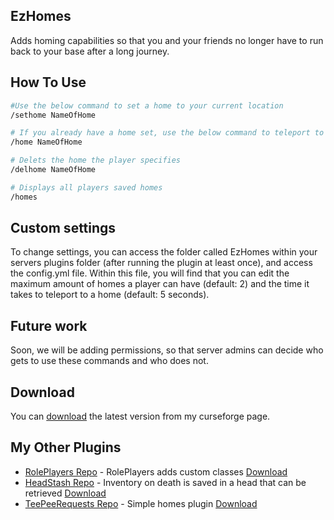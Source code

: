 ## EzHomes
Adds homing capabilities so that you and your friends no longer have to run back to your base after a long journey.

## How To Use

```bash
#Use the below command to set a home to your current location
/sethome NameOfHome

# If you already have a home set, use the below command to teleport to it
/home NameOfHome

# Delets the home the player specifies
/delhome NameOfHome

# Displays all players saved homes
/homes
```

## Custom settings
To change settings, you can access the folder called EzHomes within your servers plugins folder (after running the plugin at least once), and access the config.yml file. Within this file, you will find that you can edit  the maximum amount of homes a player can have (default: 2) and the time it takes to teleport to a home (default: 5 seconds).

## Future work
Soon, we will be adding permissions, so that server admins can decide who gets to use these commands and who does not.

## Download

You can [download](https://legacy.curseforge.com/minecraft/bukkit-plugins/ezhomes) the latest version from my curseforge page.

## My Other Plugins

- [RolePlayers Repo](https://github.com/Kasej01/RolePlayers) - RolePlayers adds custom classes [Download](https://www.curseforge.com/minecraft/bukkit-plugins/teepeerequests)
- [HeadStash Repo](https://github.com/Kasej01/HeadStash) - Inventory on death is saved in a head that can be retrieved [Download](https://www.curseforge.com/minecraft/bukkit-plugins/headstash)
- [TeePeeRequests Repo](https://github.com/KaseJ01/TeePeeReqeusts) - Simple homes plugin [Download](https://www.curseforge.com/minecraft/bukkit-plugins/teepeerequests)
